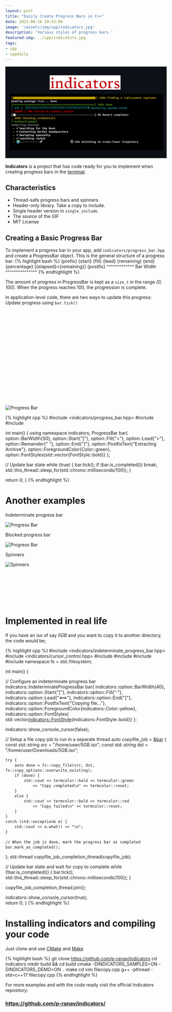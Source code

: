 ```yaml
---
layout: post
title: "Easily Create Progress Bars in C++"
date: 2021-08-16 19:53:04
image: '/assets/img/cpp/indicators.jpg'
description: 'Various styles of progress bars.'
featured-img: ../cpp/indicators.jpg
tags:
- cpp
- cppdaily
---
```


![Easily Create Progress Bars in C++](/assets/img/cpp/indicators.jpg)

**Indicators** is a project that has code ready for you to implement when creating progress bars in the [terminal](https://en.terminalroot.com.br/the-10-best-terminal-emulators-for-your-linux/).

## Characteristics
+ Thread-safe progress bars and spinners
+ Header-only library. Take a copy to include.
+ Single header version in `single_include`.
+ The source of the GIF
+ MIT License

## Creating a Basic Progress Bar
To implement a progress bar in your app, add `indicators/progress_bar.hpp` and create a ProgressBar object. This is the general structure of a progress bar:
{% highlight bash %}
{prefix} {start} {fill} {lead} {remaining} {end} {percentage} [{elapsed}<{remaining}] {postfix}
         ^^^^^^^^^^^^^ Bar Width ^^^^^^^^^^^^^^^
{% endhighlight %}

The amount of progress in ProgressBar is kept as a `size_t` in the range *[0, 100]*. When the progress reaches 100, the progression is complete.

In application-level code, there are two ways to update this progress: Update progress using `bar.tick()`

<!-- QUADRADO -->
<script async src="//pagead2.googlesyndication.com/pagead/js/adsbygoogle.js"></script>
<ins class="adsbygoogle"
style="display:inline-block;width:336px;height:280px"
data-ad-client="ca-pub-2838251107855362"
data-ad-slot="5351066970"></ins>
<script>
(adsbygoogle = window.adsbygoogle || []).push({});
</script>

![Progress Bar](https://raw.githubusercontent.com/p-ranav/indicators/master/img/progress_bar_tick.gif)

{% highlight cpp %}
#include <indicators/progress_bar.hpp>
#include <thread>
#include <chrono>

int main() {
  using namespace indicators;
  ProgressBar bar{
    option::BarWidth{50},
    option::Start{"["},
    option::Fill{"="},
    option::Lead{">"},
    option::Remainder{" "},
    option::End{"]"},
    option::PostfixText{"Extracting Archive"},
    option::ForegroundColor{Color::green},
    option::FontStyles{std::vector<FontStyle>{FontStyle::bold}}
  };

  // Update bar state
  while (true) {
    bar.tick();
    if (bar.is_completed())
      break;
    std::this_thread::sleep_for(std::chrono::milliseconds(100));
  }

  return 0;
}
{% endhighlight %}

# Another examples
Indeterminate progress bar

![Progress Bar](https://raw.githubusercontent.com/p-ranav/indicators/master/img/indeterminate_progress_bar.gif)

Blocked progress bar

![Progress Bar](https://raw.githubusercontent.com/p-ranav/indicators/master/img/block_progress_bar.gif)

Spinners

![Spinners](https://raw.githubusercontent.com/p-ranav/indicators/master/img/progress_spinner.gif)

<!-- LISTA MIN -->
<script async src="//pagead2.googlesyndication.com/pagead/js/adsbygoogle.js"></script>
<ins class="adsbygoogle"
style="display:inline-block;width:730px;height:95px"
data-ad-client="ca-pub-2838251107855362"
data-ad-slot="5351066970"></ins>
<script>
(adsbygoogle = window.adsbygoogle || []).push({});
</script>

# Implemented in real life
If you have an iso of say *5GB* and you want to copy it to another directory, the code would be;

{% highlight cpp %}
#include <indicators/indeterminate_progress_bar.hpp>
#include <indicators/cursor_control.hpp>
#include <atomic>
#include <filesystem>
#include <thread>
#include <chrono>
namespace fs = std::filesystem;

int main() {

  // Configure an indeterminate progress bar
  indicators::IndeterminateProgressBar bar{
      indicators::option::BarWidth{40},
      indicators::option::Start{"["},
      indicators::option::Fill{"·"},
      indicators::option::Lead{"<==>"},
      indicators::option::End{"]"},
      indicators::option::PostfixText{"Copying file..."},
      indicators::option::ForegroundColor{indicators::Color::yellow},
      indicators::option::FontStyles{
          std::vector<indicators::FontStyle>{indicators::FontStyle::bold}}
  };

  indicators::show_console_cursor(false);

  // Setup a file copy job to run in a separate thread
  auto copyfile_job = [&bar]() {
    const std::string src = "/home/user/5GB.iso";
    const std::string dst = "/home/user/Downloads/5GB.iso";

    try {
        auto done = fs::copy_file(src, dst, fs::copy_options::overwrite_existing);
        if (done) {
            std::cout << termcolor::bold << termcolor::green 
                << "Copy completed\n" << termcolor::reset;
        } 
        else {
            std::cout << termcolor::bold << termcolor::red 
                << "Copy failed\n" << termcolor::reset;
        }
    }
    catch (std::exception& e) {
        std::cout << e.what() << "\n";
    }

    // When the job is done, mark the progress bar as completed
    bar.mark_as_completed();
  };
  std::thread copyfile_job_completion_thread(copyfile_job);

  // Update bar state and wait for copy to complete
  while (!bar.is_completed()) {
    bar.tick();
    std::this_thread::sleep_for(std::chrono::milliseconds(100));
  }

  copyfile_job_completion_thread.join();
  
  indicators::show_console_cursor(true);  
  return 0;
}
{% endhighlight %}

# Installing indicators and compiling your code
Just clone and use [CMake](https://en.terminalroot.com.br/how-to-compile-your-programs-with-cmake/) and [Make](https://en.terminalroot.com.br/how-to-create-a-makefile/)

{% highlight bash %}
git clone https://github.com/p-ranav/indicators
cd indicators
mkdir build && cd build
cmake -DINDICATORS_SAMPLES=ON -DINDICATORS_DEMO=ON ..
make
cd
vim filecopy.cpp
g++ -pthread -std=c++17 filecopy.cpp
{% endhighlight %}


For more examples and with the code ready visit the official Indicators repository:
### <https://github.com/p-ranav/indicators/>


    
